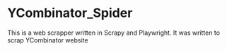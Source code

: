 ﻿# YCombinator_Spider
This is a web scrapper written in Scrapy and Playwright. 
It was written to scrap YCombinator website
